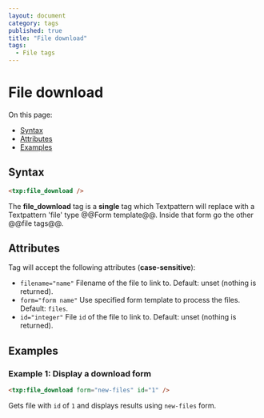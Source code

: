 ```yaml
---
layout: document
category: tags
published: true
title: "File download"
tags:
  - File tags
---
```


# File download

On this page:

* [Syntax](#user-content-syntax)
* [Attributes](#user-content-attributes)
* [Examples](#user-content-examples)

## Syntax

~~~ html
<txp:file_download />
~~~

The **file_download** tag is a __single__ tag which Textpattern will replace with a Textpattern 'file' type @@Form template@@. Inside that form go the other @@file tags@@.

## Attributes

Tag will accept the following attributes (**case-sensitive**):

* `filename="name"`
Filename of the file to link to.
Default: unset (nothing is returned).
* `form="form name"`
Use specified form template to process the files.
Default: `files`.
* `id="integer"`
File `id` of the file to link to.
Default: unset (nothing is returned).

## Examples

### Example 1: Display a download form

~~~ html
<txp:file_download form="new-files" id="1" />
~~~

Gets file with `id` of `1` and displays results using `new-files` form.
